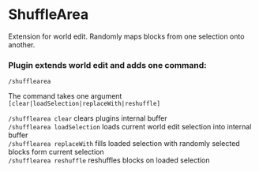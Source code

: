 # ShuffleArea
Extension for world edit. Randomly maps blocks from one selection onto another.

### Plugin extends world edit and adds one command:

`/shufflearea`

The command takes one argument `[clear|loadSelection|replaceWith|reshuffle]`

`/shufflearea clear` clears plugins internal buffer \
`/shufflearea loadSelection` loads current world edit selection into internal buffer \
`/shufflearea replaceWith` fills loaded selection with randomly selected blocks form current selection \
`/shufflearea reshuffle` reshuffles blocks on loaded selection